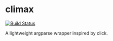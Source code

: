 # climax

[![Build Status](https://travis-ci.org/miguelgrinberg/climax.svg?branch=master)](https://travis-ci.org/miguelgrinberg/climax)

A lightweight argparse wrapper inspired by click.
